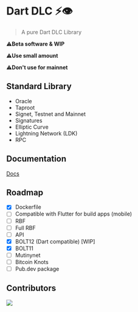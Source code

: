 # Dart DLC ⚡👁️

 >A pure Dart  DLC Library 

 ⚠️**Beta software & WIP**
 
 ⚠️**Use small amount**

 ⚠️**Don't use for mainnet**

 ## Standard Library

- Oracle
- Taproot
- Signet, Testnet and Mainnet
- Signatures
- Elliptic Curve
- Lightning Network (LDK)
- RPC

## Documentation

[Docs](https://github.com/Horus-Org/dart-dlc/blob/main/docs/run.md)

## Roadmap

- [x] Dockerfile
- [ ] Compatible with Flutter for build apps (mobile)
- [ ] RBF
- [ ] Full RBF
- [ ] API
- [x] BOLT12 (Dart compatible) [WIP]
- [x] BOLT11
- [ ] Mutinynet
- [ ] Bitcoin Knots
- [ ] Pub.dev package

## Contributors

<a align="center" href="https://github.com/Horus-Og/dart-dlc/graphs/contributors">
  <img src="https://contrib.rocks/image?repo=FrostDevKit/javascript-frost" />
</a>
